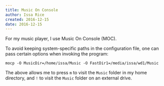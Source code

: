 ```yaml
---
title: Music On Console
author: Issa Rice
created: 2016-12-15
date: 2016-12-15
---
```


For my music player, I use Music On Console (MOC).

To avoid keeping system-specific paths in the configuration file, one can pass
certain options when invoking the program:

    mocp -O MusicDir=/home/issa/Music -O FastDir1=/media/issa/wd1/Music

The above allows me to press `m` to visit the `Music` folder in my home
directory, and `!` to visit the `Music` folder on an external drive.
